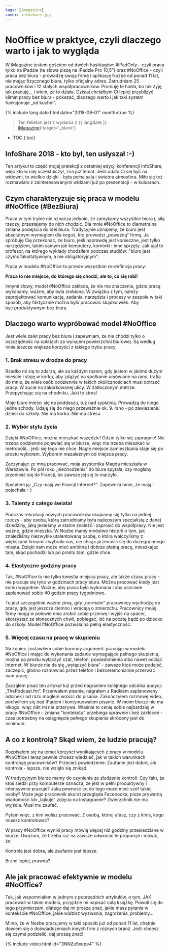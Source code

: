 ```yaml
---
tags: [imagazine]
cover: infoshare.jpg
---
```


# NoOffice w praktyce, czyli dlaczego warto i jak to wygląda

W iMagazine jestem gościem od dwóch hashtagów: #iPadOnly - czyli praca tylko na iPadzie (te słowa piszę na iPadzie Pro 10,5”) oraz #NoOffice - czyli praca bez biura - prowadzę swoją firmę i aplikację Nozbe od ponad 11 lat, nie mając fizycznego biura, tylko oficjalny adres. Zatrudniam 25 pracowników i 12 stałych współpracowników. Promuję te hasła, bo tak żyję, tak pracuję... i wiem, że to działa. Dzisiaj chciałbym Ci lepiej przybliżyć klimat pracy bez biura - pokazać, dlaczego warto i jak taki system funkcjonuje „od kuchni”.

<!--More-->

{% include lang.date.html date="2018-06-01" month=true %}

> Ten felieton jest z wydania z {{ langdate }} [iMagazine](https://imagazine.pl){:target='_blank'}

* TOC
{:toc}

## InfoShare 2018 - kto był, ten usłyszał :-)

Ten artykuł to część mojej prelekcji z ostatniej edycji konferencji InfoShare, więc kto w niej uczestniczył, zna już temat. Jeśli udało Ci się być na widowni, to wielkie dzięki - była pełna sala i świetna atmosfera. Miło się też rozmawiało z zainteresowanymi widzami już po prezentacji - w kuluarach.

## Czym charakteryzuje się praca w modelu #NoOffice (#BezBiura)

Praca w tym trybie nie oznacza jedynie, że zamykamy wszystkie biura i, siłą rzeczy, przestajemy do nich chodzić. Dla mnie #NoOffice to diametralna zmiana podejścia do idei biura. Tradycyjnie uznajemy, że biuro jest absolutnym wymogiem dla kogoś, kto prowadzi „poważną” firmę. Ja spróbuję Cię przekonać, że biuro, jeśli naprawdę jest konieczne, jest tylko narzędziem, takim samym jak komputery, komórki i inne sprzęty. Jak ujął to profesor, na którego wykłady chodziłem podczas studiów: "biuro jest czymś fakultatywnym, a nie obligatoryjnym".

Praca w modelu #NoOffice to przede wszystkim re-definicja pracy:

**Praca to nie miejsce, do którego się chodzi, ale to, co się robi!**

Innymi słowy, model #NoOffice zakłada, że nie ma znaczenia, gdzie pracę wykonamy, ważne, aby była zrobiona. W związku z tym, należy zaprojektować komunikację, zadania, narzędzia i procesy w zespole w taki sposób, aby faktycznie można było pracować skądkolwiek. Aby być produktywnym bez biura.

## Dlaczego warto wypróbować model #NoOffice

Jest wiele zalet pracy bez biura i zapewniam, że nie chodzi tylko o oszczędność na opłatach za wynajem powierzchni biurowej. Są według mnie jeszcze większe korzyści z takiego trybu pracy.

### 1. Brak stresu w drodze do pracy

Rzadko mi się to zdarza, ale za każdym razem, gdy jestem w jakimś dużym mieście i stoję w korku, aby zdążyć na spotkanie umówione na rano, trafia do mnie, że wiele osób codziennie w takich okolicznościach musi dotrzeć pracy. W aucie na zakorkowanej ulicy. W zatłoczonym metrze. Przepychając się na chodniku. Jaki to stres!

Moje biuro mieści się na poddaszu, tuż nad sypialnią. Prowadzą do niego jedne schody. Udaję się do niego przeważnie ok. 9. rano - po zawiezieniu dzieci do szkoły. Nie ma korka. Nie ma stresu.

### 2. Wybór stylu życia

Dzięki #NoOffice, można mieszkać wszędzie! Gdzie tylko się zapragnie! Nie trzeba codziennie pojawiać się w biurze, więc nie trzeba mieszkać w metropolii... jeśli się tego nie chce. Nagle miejsce zamieszkania staje się po prostu wyborem. Wyborem niezależnym od miejsca pracy.

Zaczynając ze mną pracować, moja asystentka Magda mieszkała w Warszawie. Po pół roku „niechodzenia” do biura spytała, czy mogłaby przenieść się do Francji, bo zawsze jej się to marzyło.

Spytałem ją: „Czy mają we Francji Internet?”. Zapewniła mnie, że mają i pojechała :-)

### 3. Talenty z całego świata!

Podczas rekrutacji nowych pracowników skupiamy się tylko na jednej rzeczy - aby osoba, którą zatrudniamy była najlepszym specjalistą z danej dziedziny, jaką jesteśmy w stanie znaleźć i zaprosić do współpracy. Nie jest ważne, gdzie mieszka. W Nozbe mamy mnóstwo historii o tym, jak znaleźliśmy niezwykle utalentowaną osobę, o którą walczyliśmy z większymi firmami i wybrała nas, nie chcąc przenosić się do dużego/innego miasta. Dzięki nam może mieć ambitną i dobrze płatną pracę, mieszkając tam, skąd pochodzi lub po prostu tam, gdzie chce.

### 4. Elastyczne godziny pracy

Tak, #NoOffice to nie tylko kwestia miejsca pracy, ale także czasu pracy - nie pracuje się tyko w godzinach pracy biura. Można pracować kiedy jest komu wygodnie. Ważne, aby praca była wykonana i aby uczciwie zaplanować sobie 40 godzin pracy tygodniowo.

To jest szczególnie ważne zimą, gdy „normalni” pracownicy wychodzą do pracy, gdy jest jeszcze ciemno i wracają o zmierzchu. Pracownicy mojej firmy mogą w połowie dnia zrobić sobie przerwę i wyjść na spacer, skorzystać ze słonecznych chwil, pobiegać, iść na pocztę bądź po dziecko do szkoły. Model #NoOffice pozwala na pełną elastyczność.

### 5. Więcej czasu na pracę w skupieniu

Na koniec zostawiłem sobie koronny argument: pracując w modelu #NoOffice i mając do wykonania zadanie wymagające pełnego skupienia, można po prostu wyłączyć czat, telefon, powiadomienia albo nawet odciąć Internet. W biurze nie da się „wyłączyć biura” - zawsze ktoś może podejść, zaczepić, głośno rozmawiać przez telefon i bezceremonialnie przerwać nam pracę.

Zacząłem pisać ten artykuł tuż przed nagraniem kolejnego odcinka audycji „ThePodcast.fm”. Przerwałem pisanie, nagrałem z Radkiem zaplanowany odcinek i od razu mogłem wrócić do pisania. Zakończyłem rozmowę video, pochyliłem się nad iPadem i kontynuowałem pisanie. W moim biurze nie ma nikogo, więc nikt mi nie przerywa. Właśnie to cenię sobie najbardziej w pracy #NoOffice - zmiana "kontekstu" przebiega sprawnie i bez zakłóceń - czas potrzebny na osiągnięcie pełnego skupienia skrócony jest do minimum.

## A co z kontrolą? Skąd wiem, że ludzie pracują?

Rozpisałem się na temat korzyści wynikających z pracy w modelu #NoOffice i teraz pewnie chcesz wiedzieć, jak w takich warunkach kontroluję pracowników? Przecież powiedzenie: Zaufanie jest dobre, ale kontrola - lepsza, nie wzięło się znikąd.

W tradycyjnym biurze mamy do czynienia ze złudzenie kontroli. Czy fakt, że ktoś siedzi przy komputerze oznacza, że jest w pełni produktywny i intensywnie pracuje? Jaką pewność co do tego może mieć szef takiej osoby? Może jego pracownik akurat przegląda Facebooka, pisze prywatną wiadomość lub „lajkuje” zdjęcia na Instagramie? Zwierzchnik nie ma wyjścia. Musi mu zaufać.

Pytam więc, z kim wolisz pracować. Z osobą, której ufasz, czy z kimś, kogo musisz kontrolować?

W pracy #NoOffice wyniki pracy mówią więcej niż godziny przesiedziane w biurze. Uważam, że trzeba raz na zawsze odwrócić te proporcje i mówić, że:

Kontrola jest dobra, ale zaufanie jest lepsze.

Brzmi lepiej, prawda?

## Ale jak pracować efektywnie w modelu #NoOffice?

Tak, jak wspomniałem w jednym z poprzednich artykułów, o tym, JAK pracować w takim modelu, przyjdzie mi napisać całą książkę. Powoli się do tego przymierzam, dlatego daj mi proszę znać, jakie masz pytania w kontekście #NoOffice, jakie widzisz wyzwania, zagrożenia, problemy...

Mimo, że w Nozbe pracujemy w taki sposób już od ponad 11 lat, chętnie dowiem się o doświadczeniach innych firm z różnych branż. Jeśli chcesz się czymś podzielić, daj proszę znać!

{% include video.html id="3NNZu5xepe4" %}

[n]: https://nozbe.com/